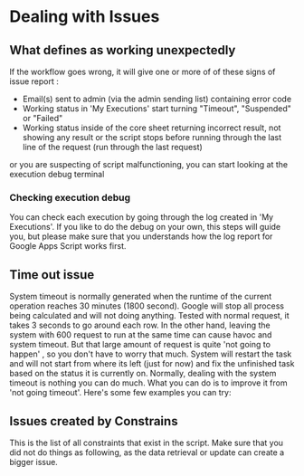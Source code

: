 # Dealing with Issues
## What defines as working unexpectedly
If the workflow goes wrong, it will give one or more of of these signs of issue report :
- Email(s) sent to admin (via the admin sending list) containing error code
- Working status in 'My Executions' start turning "Timeout", "Suspended" or "Failed"
- Working status inside of the core sheet returning incorrect result, not showing any result or the script stops before running through the last line of the request (run through the last request) 

or you are suspecting of script malfunctioning, you can start looking at the execution debug terminal

### Checking execution debug
You can check each execution by going through the log created in 'My Executions'. If you like to do the debug on your own, this steps will guide you, but please make sure that you understands how the log report for Google Apps Script works first.

## Time out issue
System timeout is normally generated when the runtime of the current operation reaches 30 minutes (1800 second). Google will stop all process being calculated and will not doing anything.
Tested with normal request, it takes 3 seconds to go around each row. In the other hand, leaving the system with 600 request to run at the same time can cause havoc and system timeout. But that large amount of request is quite 'not going to happen' , so you don't have to worry that much.
System will restart the task and will not start from where its left (just for now) and fix the unfinished task based on the status it is currently on.
Normally, dealing with the system timeout is nothing you can do much. What you can do is to improve it from 'not going timeout'. Here's some few examples you can try:

## Issues created by Constrains
This is the list of all constraints that exist in the script. Make sure that you did not do things as following, as the data retrieval or update can create a bigger issue.
